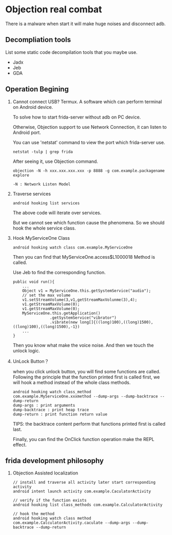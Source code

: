 # Objection real combat

There is a malware when start it will make huge noises and disconnect adb.

## Decompliation tools
List some static code decompilation tools that you maybe use.
+ Jadx
+ Jeb
+ GDA

## Operation Begining
1. Cannot connect USB?
    Termux. A software which can perform terminal on Android device.

    To solve how to start frida-server without adb on PC device.

    Otherwise, Objection support to use Network Connection, it can listen to Android port.

    You can use 'netstat' command to view the port which frida-server use.

    ```
    netstat -tulp | grep frida
    ```

    After seeing it, use Objection command.

    ```
    objection -N -h xxx.xxx.xxx.xxx -p 8888 -g com.example.packagename explore
    
    -N : Network Listen Model
    ```
2. Traverse services
    ```
    android hooking list services
    ```
    The above code will iterate over services.

    But we cannot see which function cause the phenomena. So we should hook the whole service class.
3. Hook MyServiceOne Class
    ```
    android hooking watch class com.example.MyServiceOne
    ```
    Then you can find that MyServiceOne.access$L1000018 Method is called.

    Use Jeb to find the corresponding function.
    ```
    public void run(){
        ...
        Object v1 = MyServiceOne.this.getSystemService("audio");
        // set the max volume
        v1.setStreamVolume(3,v1,getStreamMaxVolunme(3),4);
        v1.getStreamMaxVolume(0);
        v1.getStreamMaxVolume(0);
        MyServiceOne.this.getApplication()
                    .getSystemService("vibrator")
                    .vibrate(new long[]{((long)100),((long)1500),((long)100),((long)1500),-1})
        ...
    }
    ```
    Then you know what make the voice noise. And then we touch the unlock logic.

4. UnLock Button？

    when you click unlock button, you will find some functions are called.
    Following the principle that the function printed first is called first, we will hook a method instead of the whole class methods.
    ```
    android hooking watch class_method com.example.MyServiceOne.xxxmethod --dump-args --dump-backtrace --dump-return
    dump-args : print arguments
    dump-backtrace : print heap trace
    dump-return : print function return value
    ```
    TIPS: the backtrace content perform that functions printed first is called last.

    Finally, you can find the OnClick function operation make the REPL effect.

## frida development philosophy
1. Objection Assisted localization
    ```
    // install and traverse all activity later start corresponding activity
    android intent launch activity com.example.CaculatorActivity

    // verify if the function exists
    android hooking list class_methods com.example.CalculatorActivity

    // hook the method
    android hooking watch class method com.example.CalculatorActivity.caculate --dump-args --dump-backtrace --dump-return
    ```
